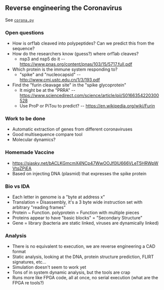 ## Reverse engineering the Coronavirus

See [`corona.py`](corona.py)

### Open questions
- How is orf1ab cleaved into polypeptides? Can we predict this from the sequence?
- How do the researchers know (guess?) where orf1ab cleaves?
  - nsp3 and nsp5 do it -- https://www.pnas.org/content/pnas/103/15/5717.full.pdf
- Which protein is the immune system responding to?
  - "spike" and "nucleocapsid" -- http://www.cmi.ustc.edu.cn/1/3/193.pdf
- Find the "furin cleavage site" in the "spike glycoprotein"
  - It might be at the "PRRA" -- https://www.sciencedirect.com/science/article/pii/S0166354220300528
  - Use ProP or PiTou to predict? -- https://en.wikipedia.org/wiki/Furin

### Work to be done
- Automatic extraction of genes from different coronaviruses
- Good multisequence compare tool
- Molecular dynamics?

### Homemade Vaccine
- https://siasky.net/bACLKGmcmX4NCp47WwOOJf0lU666VLeT5HRWpWVtqZPjEA
- Based on injecting DNA (plasmid) that expresses the spike protein

### Bio vs IDA
- Each letter in genome is a "byte at address x"
- Translation = Disassembly, it's a 3 byte wide instruction set with arbitrary "reading frames"
- Protein ~ Function. polyprotein = Function with multiple pieces
- Proteins appear to have "basic blocks" = "Secondary Structure"
- Gene = library (bacteria are static linked, viruses are dynamically linked)

### Analysis
- There is no equivalent to execution, we are reverse engineering a CAD format
- Static analysis, looking at the DNA, protein structure prediction, FLIRT signatures, etc...
- Simulation doesn't seem to work yet
- Tons of in system dynamic analysis, but the tools are crap
- Runs more like FPGA code, all at once, no serial execution (what are the FPGA re tools?)

